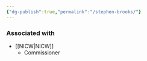 ```yaml
---
{"dg-publish":true,"permalink":"/stephen-brooks/"}
---
```


### Associated with
- [[NICW\|NICW]]
	- Commissioner